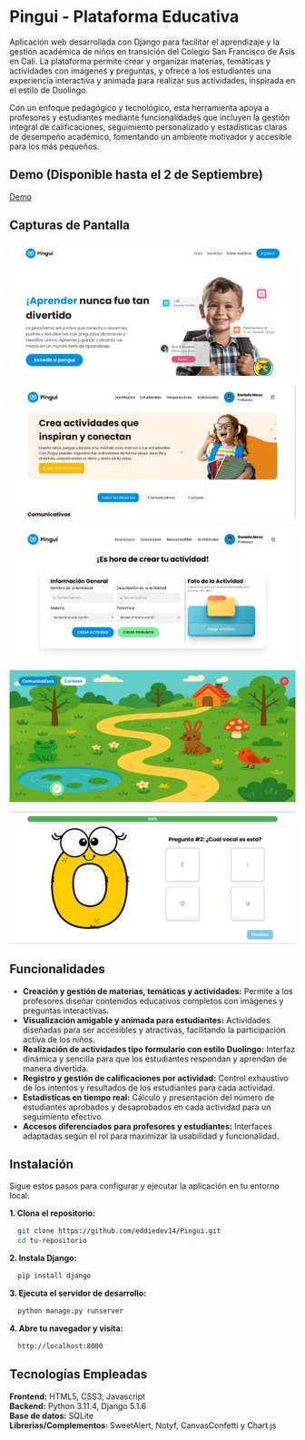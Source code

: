 
# Pingui - Plataforma Educativa

Aplicación web desarrollada con Django para facilitar el aprendizaje y la gestión académica de niños en transición del Colegio San Francisco de Asís en Cali. La plataforma permite crear y organizar materias, temáticas y actividades con imágenes y preguntas, y ofrece a los estudiantes una experiencia interactiva y animada para realizar sus actividades, inspirada en el estilo de Duolingo.

Con un enfoque pedagógico y tecnológico, esta herramienta apoya a profesores y estudiantes mediante funcionalidades que incluyen la gestión integral de calificaciones, seguimiento personalizado y estadísticas claras de desempeño académico, fomentando un ambiente motivador y accesible para los más pequeños.
## Demo (Disponible hasta el 2 de Septiembre)

[Demo](https://pingui.pythonanywhere.com/)


## Capturas de Pantalla

![App Screenshot](/pingui/static/assets/screenshots/home.png)

![App Screenshot](/pingui/static/assets/screenshots/activities.png)

![App Screenshot](/pingui/static/assets/screenshots/create_activities.png)

![App Screenshot](/pingui/static/assets/screenshots/learning.png)

![App Screenshot](/pingui/static/assets/screenshots/test.png)

## Funcionalidades

- **Creación y gestión de materias, temáticas y actividades:** Permite a los profesores diseñar contenidos educativos completos con imágenes y preguntas interactivas.
- **Visualización amigable y animada para estudiantes:** Actividades diseñadas para ser accesibles y atractivas, facilitando la participación activa de los niños.
- **Realización de actividades tipo formulario con estilo Duolingo:** Interfaz dinámica y sencilla para que los estudiantes respondan y aprendan de manera divertida.
- **Registro y gestión de calificaciones por actividad:** Control exhaustivo de los intentos y resultados de los estudiantes para cada actividad.
- **Estadísticas en tiempo real:** Cálculo y presentación del número de estudiantes aprobados y desaprobados en cada actividad para un seguimiento efectivo.
- **Accesos diferenciados para profesores y estudiantes:** Interfaces adaptadas según el rol para maximizar la usabilidad y funcionalidad.

## Instalación

Sigue estos pasos para configurar y ejecutar la aplicación en tu entorno local:

**1. Clona el repositorio:**

```bash
  git clone https://github.com/eddiedev14/Pingui.git
  cd tu-repositorio
```

**2. Instala Django:**

```bash
  pip install django
```

**3. Ejecuta el servidor de desarrollo:**

```bash
  python manage.py runserver
```

**4. Abre tu navegador y visita:**

```bash
  http://localhost:8000
```

## Tecnologías Empleadas

**Frontend:** HTML5, CSS3, Javascript\
**Backend:** Python 3.11.4, Django 5.1.6\
**Base de datos:** SQLite\
**Librerias/Complementos**: SweetAlert, Notyf, CanvasConfetti y Chart.js
